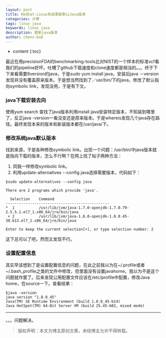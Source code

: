 ```yaml
---
layout: post
title: Redhat-Linux系统更新默认Java版本
categories: 计算
tags: linux java
keywords: linux java 
description: 更新java版本
author: chenx-bob
---
```


* content
{:toc}

最近在用precisionFDA的benchmarking-tools比对NIST的一个样本的标准vcf看我们的pipeline好坏。吐槽了github下载速度和clone速度都是相当的。。。终于下下来看需要8version的java，于是sudo yum install java，安装后java －version发现并没有覆盖原来版本。于是想当然找到了／usr/bin/下的java，修改了默认指向symbolic link，发现没用，于是有下文。





### java下载安装去向

使用yum search 查找了java版本利用install java安装特定版本，不知装到哪里了，反正java -version一看没变还是原来版本。于是whereis发现几个java存在路径。最终发现本来的版本和新装版本都在/usr/java/下。

### 修改系统java默认版本
找到来源，于是各种修改symbolic link。出现一个问题：/usr/bin/中java版本就是指向下载的版本，怎么不行啊？在网上找了帖子两种方法：  
1. 同我一样修改symbolic link。  
2. 利用update-alternatives --config java选择需要版本，代码如下：  

```
$sudo update-alternatives --config java

There are 2 programs which provide 'java'.

  Selection    Command
-----------------------------------------------
*  1           /usr/lib/jvm/java-1.7.0-openjdk-1.7.0.79-2.5.5.1.el7_1.x86_64/jre/bin/java
 + 2           /usr/lib/jvm/java-1.8.0-openjdk-1.8.0.45-30.b13.el7_1.x86_64/jre/bin/java

Enter to keep the current selection[+], or type selection number: 2
```
这下总可以了吧，然而又发现不行。

### 设置配置信息
其实早该想到了是设置配置信息的问题，在此之前我以为在~/.profile或者~/.bash_profile之类的文件中修改，但里面没有设置javahome，我以为不是这个问题就作罢了。后来发现公用配置文件应该在/etc/profile中配置，修改Java home，在source一下。查看结果：  

```
$java -version
java version "1.8.0_45"
Java(TM) SE Runtime Environment (build 1.8.0_45-b14)
Java HotSpot(TM) 64-Bit Server VM (build 25.45-b02, mixed mode)
```

---------
。。。问题解决。


  
  
  

  
> 版权声明：本文为博主原创文章，未经博主允许不得转载。
